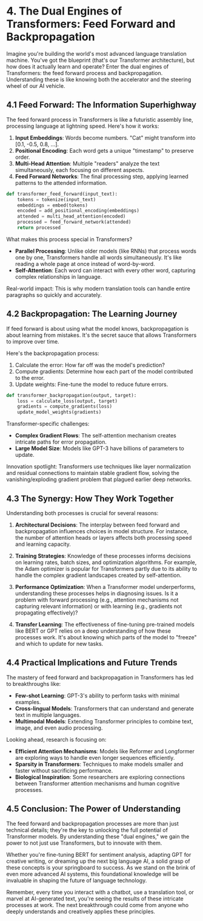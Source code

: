 # 4. The Dual Engines of Transformers: Feed Forward and Backpropagation

Imagine you're building the world's most advanced language translation machine. You've got the blueprint (that's our Transformer architecture), but how does it actually learn and operate? Enter the dual engines of Transformers: the feed forward process and backpropagation. Understanding these is like knowing both the accelerator and the steering wheel of our AI vehicle.

## 4.1 Feed Forward: The Information Superhighway

The feed forward process in Transformers is like a futuristic assembly line, processing language at lightning speed. Here's how it works:

1. **Input Embeddings**: Words become numbers. "Cat" might transform into [0.1, -0.5, 0.8, ...].
2. **Positional Encoding**: Each word gets a unique "timestamp" to preserve order.
3. **Multi-Head Attention**: Multiple "readers" analyze the text simultaneously, each focusing on different aspects.
4. **Feed Forward Networks**: The final processing step, applying learned patterns to the attended information.

```python
def transformer_feed_forward(input_text):
    tokens = tokenize(input_text)
    embeddings = embed(tokens)
    encoded = add_positional_encoding(embeddings)
    attended = multi_head_attention(encoded)
    processed = feed_forward_network(attended)
    return processed
```

What makes this process special in Transformers?

- **Parallel Processing**: Unlike older models (like RNNs) that process words one by one, Transformers handle all words simultaneously. It's like reading a whole page at once instead of word-by-word.
- **Self-Attention**: Each word can interact with every other word, capturing complex relationships in language.

Real-world impact: This is why modern translation tools can handle entire paragraphs so quickly and accurately.

## 4.2 Backpropagation: The Learning Journey

If feed forward is about using what the model knows, backpropagation is about learning from mistakes. It's the secret sauce that allows Transformers to improve over time.

Here's the backpropagation process:

1. Calculate the error: How far off was the model's prediction?
2. Compute gradients: Determine how each part of the model contributed to the error.
3. Update weights: Fine-tune the model to reduce future errors.

```python
def transformer_backpropagation(output, target):
    loss = calculate_loss(output, target)
    gradients = compute_gradients(loss)
    update_model_weights(gradients)
```

Transformer-specific challenges:

- **Complex Gradient Flows**: The self-attention mechanism creates intricate paths for error propagation.
- **Large Model Size**: Models like GPT-3 have billions of parameters to update.

Innovation spotlight: Transformers use techniques like layer normalization and residual connections to maintain stable gradient flow, solving the vanishing/exploding gradient problem that plagued earlier deep networks.

## 4.3 The Synergy: How They Work Together

Understanding both processes is crucial for several reasons:

1. **Architectural Decisions**: The interplay between feed forward and backpropagation influences choices in model structure. For instance, the number of attention heads or layers affects both processing speed and learning capacity.

2. **Training Strategies**: Knowledge of these processes informs decisions on learning rates, batch sizes, and optimization algorithms. For example, the Adam optimizer is popular for Transformers partly due to its ability to handle the complex gradient landscapes created by self-attention.

3. **Performance Optimization**: When a Transformer model underperforms, understanding these processes helps in diagnosing issues. Is it a problem with forward processing (e.g., attention mechanisms not capturing relevant information) or with learning (e.g., gradients not propagating effectively)?

4. **Transfer Learning**: The effectiveness of fine-tuning pre-trained models like BERT or GPT relies on a deep understanding of how these processes work. It's about knowing which parts of the model to "freeze" and which to update for new tasks.

## 4.4 Practical Implications and Future Trends

The mastery of feed forward and backpropagation in Transformers has led to breakthroughs like:

- **Few-shot Learning**: GPT-3's ability to perform tasks with minimal examples.
- **Cross-lingual Models**: Transformers that can understand and generate text in multiple languages.
- **Multimodal Models**: Extending Transformer principles to combine text, image, and even audio processing.

Looking ahead, research is focusing on:

- **Efficient Attention Mechanisms**: Models like Reformer and Longformer are exploring ways to handle even longer sequences efficiently.
- **Sparsity in Transformers**: Techniques to make models smaller and faster without sacrificing performance.
- **Biological Inspiration**: Some researchers are exploring connections between Transformer attention mechanisms and human cognitive processes.

## 4.5 Conclusion: The Power of Understanding

The feed forward and backpropagation processes are more than just technical details; they're the key to unlocking the full potential of Transformer models. By understanding these "dual engines," we gain the power to not just use Transformers, but to innovate with them.

Whether you're fine-tuning BERT for sentiment analysis, adapting GPT for creative writing, or dreaming up the next big language AI, a solid grasp of these concepts is your springboard to success. As we stand on the brink of even more advanced AI systems, this foundational knowledge will be invaluable in shaping the future of language technology.

Remember, every time you interact with a chatbot, use a translation tool, or marvel at AI-generated text, you're seeing the results of these intricate processes at work. The next breakthrough could come from anyone who deeply understands and creatively applies these principles.
